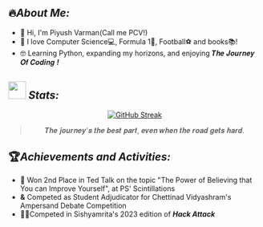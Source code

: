 ## :fire:_**About Me:**_
- 🤙 Hi, I'm Piyush Varman(Call me PCV!)
- 💫 I love Computer Science💻, Formula 1🏁, Football⚽ and books📚!
- 🤓 Learning Python, expanding my horizons, and enjoying 𝑻𝒉𝒆 𝑱𝒐𝒖𝒓𝒏𝒆𝒚 𝑶𝒇 𝑪𝒐𝒅𝒊𝒏𝒈 ***!***

## <img src="https://media.giphy.com/media/iY8CRBdQXODJSCERIr/giphy.gif" width="35"> **_Stats:_**
<div align="center">
  
[![GitHub Streak](https://github-readme-streak-stats.herokuapp.com?user=PiyushVarman&theme=dark&border_radius=45&date_format=M%20j%5B%2C%20Y%5D&border=EBEBEB)](https://git.io/streak-stats)
  
>𝑻𝒉𝒆 𝒋𝒐𝒖𝒓𝒏𝒆𝒚'𝒔 𝒕𝒉𝒆 𝒃𝒆𝒔𝒕 𝒑𝒂𝒓𝒕, 𝒆𝒗𝒆𝒏 𝒘𝒉𝒆𝒏 𝒕𝒉𝒆 𝒓𝒐𝒂𝒅 𝒈𝒆𝒕𝒔 𝒉𝒂𝒓𝒅.

</div>

## :trophy:_**Achievements and Activities:**_
- :2nd_place_medal: Won 2nd Place in Ted Talk on the topic "The Power of Believing that You can Improve Yourself", at PS' Scintillations
- **&** Competed as Student Adjudicator for Chettinad Vidyashram's Ampersand Debate Competition
- 👨‍💻Competed in Sishyamrita's 2023 edition of ***Hack Attack***

<!---
PiyushVarman/PiyushVarman is a ✨ special ✨ repository because its `README.md` (this file) appears on your GitHub profile.
You can click the Preview link to take a look at your changes.
--->

